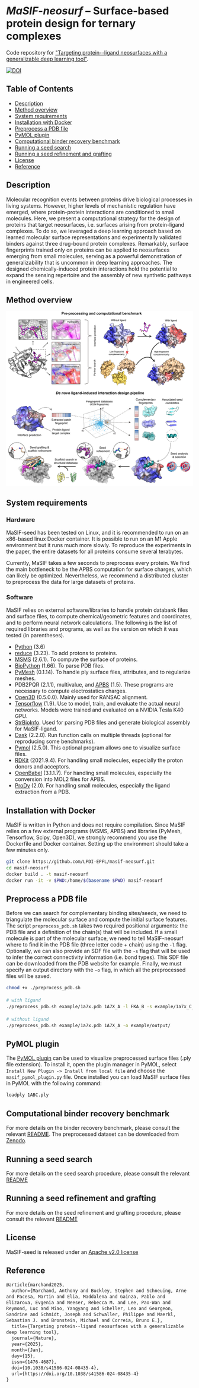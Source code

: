 # _MaSIF-neosurf_ – Surface-based protein design for ternary complexes


Code repository for ["Targeting protein--ligand neosurfaces with a generalizable deep learning tool"](citation.bib).

[![DOI](https://zenodo.org/badge/DOI/10.1038/s41586-024-08435-4.svg)](https://doi.org/10.1038/s41586-024-08435-4)

## Table of Contents

- [Description](#description)
- [Method overview](#method-overview)
- [System requirements](#system-requirements)
- [Installation with Docker](#installation-with-docker)
- [Preprocess a PDB file](#preprocess-a-pdb-file)
- [PyMOL plugin](#pymol-plugin)
- [Computational binder recovery benchmark](#computational-binder-recovery-benchmark)
- [Running a seed search](#running-a-seed-search)
- [Running a seed refinement and grafting](#running-a-seed-refinement-and-grafting)
- [License](#license)
- [Reference](#reference)

## Description

Molecular recognition events between proteins drive biological processes in living systems. However, higher levels of mechanistic regulation have emerged, where protein-protein interactions are conditioned to small molecules. Here, we present a computational strategy for the design of proteins that target neosurfaces, i.e. surfaces arising from protein-ligand complexes. To do so, we leveraged a deep learning approach based on learned molecular surface representations and experimentally validated binders against three drug-bound protein complexes. Remarkably, surface fingerprints trained only on proteins can be applied to neosurfaces emerging from small molecules, serving as a powerful demonstration of generalizability that is uncommon in deep learning approaches. The designed chemically-induced protein interactions hold the potential to expand the sensing repertoire and the assembly of new synthetic pathways in engineered cells.

## Method overview

![MaSIF-neosurf overview and pipeline](method.png)

## System requirements
### Hardware
MaSIF-seed has been tested on Linux, and it is recommended to run on an x86-based linux Docker container. It is possible to run on an M1 Apple environment but it runs much more slowly. To reproduce the experiments in the paper, the entire datasets for all proteins consume several terabytes.

Currently, MaSIF takes a few seconds to preprocess every protein. We find the main bottleneck to be the APBS computation for surface charges, which can likely be optimized. Nevertheless, we recommend a distributed cluster to preprocess the data for large datasets of proteins.

### Software
MaSIF relies on external software/libraries to handle protein databank files and surface files, 
to compute chemical/geometric features and coordinates, and to perform neural network calculations. 
The following is the list of required libraries and programs, as well as the version on which it was tested (in parentheses).
* [Python](https://www.python.org/) (3.6)
* [reduce](http://kinemage.biochem.duke.edu/software/reduce.php) (3.23). To add protons to proteins. 
* [MSMS](http://mgltools.scripps.edu/packages/MSMS/) (2.6.1). To compute the surface of proteins. 
* [BioPython](https://github.com/biopython/biopython) (1.66). To parse PDB files. 
* [PyMesh](https://github.com/PyMesh/PyMesh) (0.1.14). To handle ply surface files, attributes, and to regularize meshes.
* PDB2PQR (2.1.1), multivalue, and [APBS](http://www.poissonboltzmann.org/) (1.5). These programs are necessary to compute electrostatics charges.
* [Open3D](https://github.com/IntelVCL/Open3D) (0.5.0.0). Mainly used for RANSAC alignment.
* [Tensorflow](https://www.tensorflow.org/) (1.9). Use to model, train, and evaluate the actual neural networks. Models were trained and evaluated on a NVIDIA Tesla K40 GPU.
* [StrBioInfo](https://pypi.org/project/StrBioInfo/). Used for parsing PDB files and generate biological assembly for MaSIF-ligand.
* [Dask](https://dask.org/) (2.2.0). Run function calls on multiple threads (optional for reproducing some benchmarks).
* [Pymol](https://pymol.org/2/) (2.5.0). This optional program allows one to visualize surface files.
* [RDKit](https://www.rdkit.org/) (2021.9.4). For handling small molecules, especially the proton donors and acceptors.
* [OpenBabel](https://github.com/openbabel/openbabel) (3.1.1.7). For handling small molecules, especially the conversion into MOL2 files for APBS.
* [ProDy](https://github.com/prody/ProDy) (2.0). For handling small molecules, especially the ligand extraction from a PDB.

## Installation with Docker
MaSIF is written in Python and does not require compilation. Since MaSIF relies on a few external programs (MSMS, APBS) and libraries (PyMesh, Tensorflow, Scipy, Open3D), we strongly recommend you use the Dockerfile and Docker container. Setting up the environment should take a few minutes only. 
```bash
git clone https://github.com/LPDI-EPFL/masif-neosurf.git
cd masif-neosurf
docker build . -t masif-neosurf 
docker run -it -v $PWD:/home/$(basename $PWD) masif-neosurf 
```

## Preprocess a PDB file

Before we can search for complementary binding sites/seeds, we need to triangulate the molecular surface and compute 
the initial surface features. The script `preprocess_pdb.sh` takes two required positional arguments: the PDB file and a 
definition of the chain(s) that will be included.
If a small molecule is part of the molecular surface, we need to tell MaSIF-neosurf where to find it in the PDB file 
(three letter code + chain) using the `-l` flag. Optionally, we can also provide an SDF file with the `-s` flag that 
will be used to infer the correct connectivity information (i.e. bond types). This SDF file can be downloaded from the 
PDB website for example.
Finally, we must specify an output directory with the `-o` flag, in which all the preprocessed files will be saved.


```bash
chmod +x ./preprocess_pdb.sh

# with ligand
./preprocess_pdb.sh example/1a7x.pdb 1A7X_A -l FKA_B -s example/1a7x_C_FKA.sdf -o example/output/

# without ligand
./preprocess_pdb.sh example/1a7x.pdb 1A7X_A -o example/output/
```

## PyMOL plugin

The [PyMOL plugin](masif_pymol_plugin.py) can be used to visualize preprocessed surface files (.ply file extension).
To install it, open the plugin manager in PyMOL, select `Install New Plugin -> Install from local file` and choose the `masif_pymol_plugin.py` file.
Once installed you can load MaSIF surface files in PyMOL with the following command:
```bash
loadply 1ABC.ply
```

## Computational binder recovery benchmark

For more details on the binder recovery benchmark, please consult the relevant [README](computational_benchmark/README.md).
The preprocessed dataset can be downloaded from [Zenodo](https://zenodo.org/records/14225758).

## Running a seed search

For more details on the seed search procedure, please consult the relevant [README](masif_seed_search/data/masif_targets/README.md)

## Running a seed refinement and grafting

For more details on the seed refinement and grafting procedure, please consult the relevant [README](rosetta_scripts/README.md)

## License

MaSIF-seed is released under an [Apache v2.0 license](LICENSE)

## Reference

```
@article{marchand2025,
  author={Marchand, Anthony and Buckley, Stephen and Schneuing, Arne and Pacesa, Martin and Elia, Maddalena and Gainza, Pablo and Elizarova, Evgenia and Neeser, Rebecca M. and Lee, Pao-Wan and Reymond, Luc and Miao, Yangyang and Scheller, Leo and Georgeon, Sandrine and Schmidt, Joseph and Schwaller, Philippe and Maerkl, Sebastian J. and Bronstein, Michael and Correia, Bruno E.},
  title={Targeting protein--ligand neosurfaces with a generalizable deep learning tool},
  journal={Nature},
  year={2025},
  month={Jan},
  day={15},
  issn={1476-4687},
  doi={10.1038/s41586-024-08435-4},
  url={https://doi.org/10.1038/s41586-024-08435-4}
}
```
